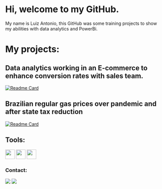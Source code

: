 # Hi, welcome to my GitHub.
My name is Luiz Antonio, this GitHub was some training projects to show my abilities with data analytics and PowerBi.

# My projects:

## Data analytics working in an E-commerce to enhance conversion rates with sales team.
[![Readme Card](https://github-readme-stats.vercel.app/api/pin/?username=luiz-antonio-ck&repo=e-commerce)](https://github.com/luiz-antonio-ck/e-commerce)
<!--
## PowerBi with People Analytics
[![Readme Card](https://github-readme-stats.vercel.app/api/pin/?username=luiz-antonio-ck&repo=people-analytics)](https://github.com/luiz-antonio-ck/people-analytics) -->

## Brazilian regular gas prices over pandemic and after state tax reduction
[![Readme Card](https://github-readme-stats.vercel.app/api/pin/?username=luiz-antonio-ck&repo=brazilian-gasoline-prices)](https://github.com/luiz-antonio-ck/brazilian-gasoline-prices)


## Tools:

<img src="https://img.shields.io/badge/Python-FFD43B?style=for-the-badge&logo=python&logoColor=blue" height='30'/>
<img src="https://img.shields.io/badge/power_bi-F2C811?style=for-the-badge&logo=powerbi&logoColor=black" height='30'/>
<img src="https://img.shields.io/badge/Microsoft_Excel-217346?style=for-the-badge&logo=microsoft-excel&logoColor=white" height='30'/>


### Contact:

<a href="https://www.linkedin.com/in/luiz-antonio-coimbra-krein-225b57b7/"><img src="https://img.shields.io/badge/LinkedIn-0077B5?style=for-the-badge&logo=linkedin&logoColor=white" /></a>
<a href="mailto:luizkrein@gmail.com"><img src="https://img.shields.io/badge/Gmail-D14836?style=for-the-badge&logo=gmail&logoColor=white" /></a>



<!--
**luiz-antonio-ck/luiz-antonio-ck** is a ✨ _special_ ✨ repository because its `README.md` (this file) appears on your GitHub profile.

Here are some ideas to get you started:

- 🔭 I’m currently working on ...
- 🌱 I’m currently learning ...
- 👯 I’m looking to collaborate on ...
- 🤔 I’m looking for help with ...
- 💬 Ask me about ...
- 📫 How to reach me: ...
- 😄 Pronouns: ...
- ⚡ Fun fact: ...
-->
